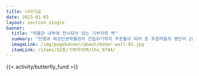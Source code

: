 ```yaml
---
title: 나비기금
date: 2023-01-03
layout: section_single
banner:
  title: "박물관 내부에 전시되어 있는 기부자의 벽"
  summary: "전쟁과 여성인권박물관이 건립되기까지 주춧돌이 되어 준 후원자들의 명단이 2층 중앙 벽면에 새겨져 있다."
  imageLink: /img/pagebanner/about/donor-wall-01.jpg
  itemLink: /items/32층/기부자의벽/lhs_0794/
---
```


{{< activity/butterfly_fund >}}